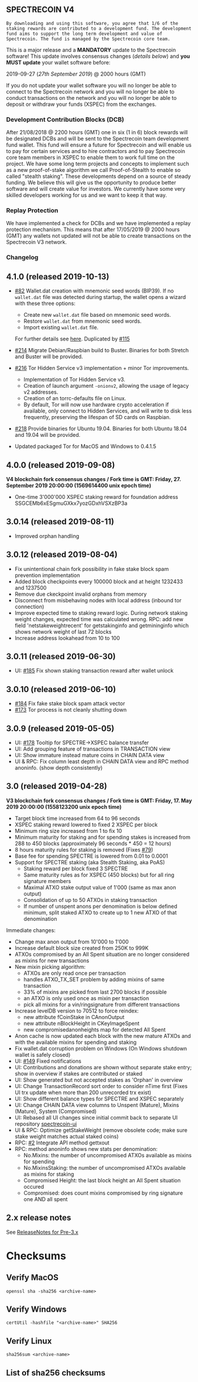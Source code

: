 ## SPECTRECOIN V4

`By downloading and using this software, you agree that 1/6 of the staking rewards are contributed to a development fund. The development fund aims to support the long term development and value of Spectrecoin. The fund is managed by the Spectrecoin core team.`

This is a major release and a **MANDATORY** update to the Spectrecoin software! This update involves consensus changes (_details below_) and **you MUST update** your wallet software before:

2019-09-27 (_27th September 2019_) @ 2000 hours (GMT)

If you do not update your wallet software you will no longer be able to connect to the Spectrecoin network and you will no longer be able to conduct transactions on the network and you will no longer be able to deposit or withdraw your funds (XSPEC) from the exchanges.

### Development Contribution Blocks (DCB)
After 21/08/2018 @ 2200 hours (GMT) one in six (1 in 6) block rewards will be designated DCBs and will be sent to the Spectrecoin team development fund wallet. This fund will ensure a future for Spectrecoin and will enable us to pay for certain services and to hire contractors and to pay Spectrecoin core team members in XSPEC to enable them to work full time on the project. We have some long term projects and concepts to implement such as a new proof-of-stake algorithm we call Proof-of-Stealth to enable so called "stealth staking". These developments depend on a source of steady funding. We believe this will give us the opportunity to produce better software and will create value for investors. We currently have some very skilled developers working for us and we want to keep it that way.

### Replay Protection
We have implemented a check for DCBs and we have implemented a replay protection mechanism. This means that after 17/05/2019 @ 2000 hours (GMT) any wallets not updated will not be able to create transactions on the Spectrecoin V3 network.

### Changelog
## 4.1.0 (released 2019-10-13)
- [#82](https://github.com/spectrecoin/spectre/issues/82) Wallet.dat creation with mnemonic seed words (BIP39).
  If no `wallet.dat` file was detected during startup, the wallet opens a wizard with these three options:
  - Create new `wallet.dat` file based on mnemonic seed words.
  - Restore `wallet.dat` from mnemonic seed words.
  - Import existing `wallet.dat` file.

  For further details see [here](https://medium.com/coinmonks/mnemonic-generation-bip39-simply-explained-e9ac18db9477).
  Duplicated by [#115](https://github.com/spectrecoin/spectre/issues/115)

- [#214](https://github.com/spectrecoin/spectre/issues/214) Migrate Debian/Raspbian build to Buster.
  Binaries for both Stretch and Buster will be provided.

- [#216](https://github.com/spectrecoin/spectre/issues/216) Tor Hidden Service v3 implementation + minor Tor improvements.
  - Implementation of Tor Hidden Service v3.
  - Creation of launch argument `-onionv2`, allowing the usage of legacy v2 addresses.
  - Creation of an torrc-defaults file on Linux.
  - By default, Tor will now use hardware crypto acceleration if available, only connect to Hidden Services,
    and will write to disk less frequently, preserving the lifespan of SD cards on Raspbian.

- [#218](https://github.com/spectrecoin/spectre/issues/218) Provide binaries for Ubuntu 19.04.
  Binaries for both Ubuntu 18.04 and 19.04 will be provided.

- Updated packaged Tor for MacOS and Windows to 0.4.1.5

## 4.0.0 (released 2019-09-08)
**V4 blockchain fork consensus changes / Fork time is GMT: Friday, 27. September 2019 20:00:00 (1569614400 unix epoch time)**
- One-time 3'000'000 XSPEC staking reward for foundation address SSGCEMb6xESgmuGXkx7yozGDxhVSXzBP3a

## 3.0.14 (released 2019-08-11)
- Improved orphan handling

## 3.0.12 (released 2019-08-04)
- Fix unintentional chain fork possibility in fake stake block spam prevention implementation
- Added block checkpoints every 100000 block and at height 1232433 and 1237500
- Remove due ckeckpoint invalid orphans from memory
- Disconnect from misbehaving nodes with local address (inbound tor connection)
- Improve expected time to staking reward logic. During network staking weight changes, expected time was calculated wrong.
  RPC: add new field 'netstakeweightrecent' for getstakinginfo and getmininginfo which shows network weight of last 72 blocks
- Increase address lookahead from 10 to 100

## 3.0.11 (released 2019-06-30)
- UI: [#185](https://github.com/spectrecoin/spectre/issues/185) Fix shown staking transaction reward after wallet unlock

## 3.0.10 (released 2019-06-10)
- [#184](https://github.com/spectrecoin/spectre/issues/184) Fix fake stake block spam attack vector
- [#173](https://github.com/spectrecoin/spectre/issues/173) Tor process is not cleanly shutting down

## 3.0.9 (released 2019-05-05)
- UI: [#178](https://github.com/spectrecoin/spectre/issues/178) Tooltip for SPECTRE->XSPEC balance transfer
- UI: Add grouping feature of transactions in TRANSACTION view
- UI: Show immature instead mature coins in CHAIN DATA view
- UI & RPC: Fix column least depth in CHAIN DATA view and RPC method anoninfo. (show depth consistently)

## 3.0 (released 2019-04-28)
**V3 blockchain fork consensus changes / Fork time is GMT: Friday, 17. May 2019 20:00:00 (1558123200 unix epoch time)**
- Target block time increased from 64 to 96 seconds
- XSPEC staking reward lowered to fixed 2 XSPEC per block
- Minimum ring size increased from 1 to fix 10
- Minimum maturity for staking and for spending stakes is increased from 288 to 450 blocks (approximately 96 seconds * 450 = 12 hours)
- 8 hours maturity rules for staking is removed (Fixes [#79](https://github.com/spectrecoin/spectre/issues/79))
- Base fee for spending SPECTRE is lowered from 0.01 to 0.0001
- Support for SPECTRE staking (aka Stealth Staking, aka PoAS)
  - Staking reward per block fixed 3 SPECTRE
  - Same maturity rules as for XSPEC (450 blocks) but for all ring signature members
  - Maximal ATXO stake output value of 1'000 (same as max anon output)
  - Consolidation of up to 50 ATXOs in staking transaction
  - If number of unspent anons per denomination is below defined minimum, split staked ATXO to create up to 1 new ATXO of that denomination

Immediate changes:
- Change max anon output from 10'000 to 1'000
- Increase default block size created from 250K to 999K
- ATXOs compromised by an All Spent situation are no longer considered as mixins for new transactions
- New mixin picking algorithm:
  - ATXOs are only read once per transaction
  - handles ATXO_TX_SET problem by adding mixins of same transaction
  - 33% of mixins are picked from last 2700 blocks if possible
  - an ATXO is only used once as mixin per transaction
  - pick all mixins for a vin/ringsignature from different transactions
- Increase levelDB version to 70512 to force reindex:
  - new attribute fCoinStake in CAnonOutput
  - new attribute nBlockHeight in CKeyImageSpent
  - new compromisedanonheights map for detected All Spent
- Anon cache is now updated each block with the new mature ATXOs and with the available mixins for spending and staking
- Fix wallet.dat corruption problem on Windows (On Windows shutdown wallet is safely closed)
- UI: [#149](https://github.com/spectrecoin/spectre/issues/149) Fixed notifications
- UI: Contributions and donations are shown without separate stake entry; show in overview if stakes are contributed or staked
- UI: Show generated but not accepted stakes as 'Orphan' in overview
- UI: Change TransactionRecord sort order to consider nTime first (Fixes UI trx update when more than 200 unrecorded trx exist)
- UI: Show different balance types for SPECTRE and XSPEC separately
- UI: Change CHAIN DATA view columns to Unspent (Mature), Mixins (Mature), System (Compromised)
- UI: Rebased all UI changes since initial commit back to separate UI repository [spectrecoin-ui](https://github.com/spectrecoin/spectrecoin-ui)
- UI & RPC: Optimize getStakeWeight (remove obsolete code; make sure stake weight matches actual staked coins)
- RPC: [#2](https://github.com/spectrecoin/spectre/issues/2) Integrate API method gettxout
- RPC: method anoninfo shows new stats per denomination:
  - No.Mixins: the number of uncompromised ATXOs available as mixins for spending
  - No.MixinsStaking: the number of uncompromised ATXOs available as mixins for staking
  - Compromised Height: the last block height an All Spent situation occured
  - Compromised: does count mixins compromised by ring signature one AND all spent

## 2.x release notes

See [ReleaseNotes for Pre-3.x](./ReleaseNotes_Pre3.0.md)

# Checksums
## Verify MacOS
```
openssl sha -sha256 <archive-name>
```
## Verify Windows
```
certUtil -hashfile "<archive-name>" SHA256
```
## Verify Linux
```
sha256sum <archive-name>
```
## List of sha256 checksums
